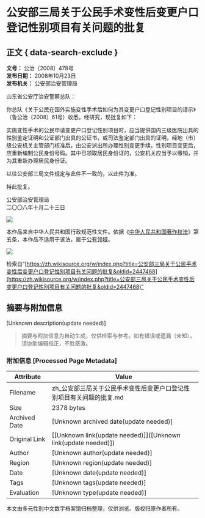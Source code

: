# 公安部三局关于公民手术变性后变更户口登记性别项目有关问题的批复

## 正文 { data-search-exclude }


**文号：** 公治〔2008〕478号  
**发布日期：** 2008年10月23日  
**发布机关：** 公安部治安管理局

山东省公安厅治安警察总队：

你总队《关于公民在国外实施变性手术后如何为其变更户口登记性别项目的请示》（鲁公治〔2008〕61号）收悉。经研究，现批复如下：

实施变性手术的公民申请变更户口登记性别项目时，应当提供国内三级医院出具的性别鉴定证明和公证部门出具的公证书，或司法鉴定部门出具的证明，经地（市）级公安机关主管部门核准后，由公安派出所办理性别变更手续。性别项目变更后，应重新编制公民身份号码。其中已领取居民身份证的，公安机关应当予以缴销，并为其重新办理居民身份证。

以往公安部三局文件规定与此件不一致的，以此件为准。

特此批复。

公安部治安管理局  
二〇〇八年十月二十三日

![](//upload.wikimedia.org/wikipedia/commons/thumb/6/62/PD-icon.svg/48px-PD-icon.svg.png)

本作品来自中华人民共和国行政规范性文件。依据《[中华人民共和国著作权法](/wiki/%E4%B8%AD%E5%8D%8E%E4%BA%BA%E6%B0%91%E5%85%B1%E5%92%8C%E5%9B%BD%E8%91%97%E4%BD%9C%E6%9D%83%E6%B3%95 "中华人民共和国著作权法")》第五条，本作品不适用于该法，属于[公有领域](https://zh.wikipedia.org/wiki/%E5%85%AC%E6%9C%89%E9%A2%86%E5%9F%9F "w:公有领域")。

![](//upload.wikimedia.org/wikipedia/commons/thumb/f/fa/Flag_of_the_People%27s_Republic_of_China.svg/72px-Flag_of_the_People%27s_Republic_of_China.svg.png)

检索自“[https://zh.wikisource.org/w/index.php?title=公安部三局关于公民手术变性后变更户口登记性别项目有关问题的批复&oldid=2447468](https://zh.wikisource.org/w/index.php?title=公安部三局关于公民手术变性后变更户口登记性别项目有关问题的批复&oldid=2447468)”
<!-- tcd_original_link https://zh.wikisource.org/wiki/%E5%85%AC%E5%AE%89%E9%83%A8%E4%B8%89%E5%B1%80%E5%85%B3%E4%BA%8E%E5%85%AC%E6%B0%91%E6%89%8B%E6%9C%AF%E5%8F%98%E6%80%A7%E5%90%8E%E5%8F%98%E6%9B%B4%E6%88%B7%E5%8F%A3%E7%99%BB%E8%AE%B0%E6%80%A7%E5%88%AB%E9%A1%B9%E7%9B%AE%E6%9C%89%E5%85%B3%E9%97%AE%E9%A2%98%E7%9A%84%E6%89%B9%E5%A4%8D -->


## 摘要与附加信息

<!-- tcd_abstract -->
[Unknown description(update needed)]
<!-- tcd_abstract_end -->

> 摘要与附加信息为自动生成，仅供检索与参考。如有错误或遗漏（未知），请协助编辑指正，不胜感激。

### 附加信息 [Processed Page Metadata]

| Attribute       | Value                                  |
|-----------------|----------------------------------------|
| Filename        | zh_公安部三局关于公民手术变性后变更户口登记性别项目有关问题的批复.md                             |
| Size            | 2378 bytes                           |
| Archived Date   | [Unknown archived date(update needed)]                             |
| Original Link   | [[Unknown link(update needed)]]([Unknown link(update needed)])                       |
| Author          | [Unknown author(update needed)]                               |
| Region          | [Unknown region(update needed)]                               |
| Date            | [Unknown date(update needed)]                                 |
| Tags            | [Unknown tags(update needed)]                                 |
| Evaluation            | [Unknown type(update needed)]                                 |
<!-- tcd_table_end -->

本文由多元性别中文数字档案馆归档整理，仅供浏览。版权归原作者所有。
